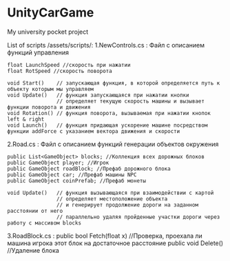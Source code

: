 # UnityCarGame
My university pocket project


List of scripts /assets/scripts/:
1.NewControls.cs :
Файл с описанием функций управления

    float LaunchSpeed //скорость при нажатии
    float RotSpeed //скорость поворота
    
    void Start()    // запускающая функция, в которой определяется путь к объекту которым мы управляем
    void Update()   // функция запускающаяся при нажатии кнопки
                    // определяет текущую скорость машины и вызывает функции поворота и движения
    void Rotation() // функция поворота, вызываемая при нажатии кнопок left & right
    void Launch()   // функция придающая ускорение машине посредством функции addForce с указанием вектора движения и скорости

2.Road.cs :
Файл с описанием функций генерации объектов окружения

    public List<GameObject> blocks; //Коллекция всех дорожных блоков
    public GameObject player; //Игрок
    public GameObject roadBlock; //Префаб дорожного блока
    public GameObject car; //Префаб машины NPC
    public GameObject coinPrefab; //Префаб монеты
    
    void Update()   // функция вызывающаяся при взаимодействии с картой
                    // определяет местоположение объекта
                    // и генерирует продолжение дороги на заданном расстоянии от него
                    // параллельно удаляя пройденные участки дороги через работу с массивом blocks
3.RoadBlock.cs :
    public bool Fetch(float x) //Проверка, проехала ли машина игрока этот блок на достаточное расстояние
    public void Delete() //Удаление блока
